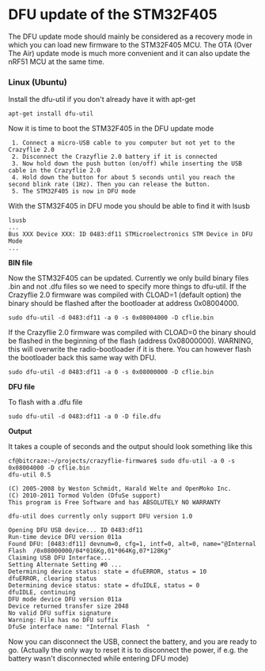 DFU update of the STM32F405
===========================

The DFU update mode should mainly be considered as a recovery mode in
which you can load new firmware to the STM32F405 MCU. The OTA (Over The
Air) update mode is much more convenient and it can also update the
nRF51 MCU at the same time.

### Linux (Ubuntu)

Install the dfu-util if you don\'t already have it with apt-get

    apt-get install dfu-util

Now it is time to boot the STM32F405 in the DFU update mode

     1. Connect a micro-USB cable to you computer but not yet to the Crazyflie 2.0
     2. Disconnect the Crazyflie 2.0 battery if it is connected
     3. Now hold down the push button (on/off) while inserting the USB cable in the Crazyflie 2.0
     4. Hold down the button for about 5 seconds until you reach the second blink rate (1Hz). Then you can release the button.
     5. The STM32F405 is now in DFU mode
     

With the STM32F405 in DFU mode you should be able to find it with lsusb

    lsusb
    ...
    Bus XXX Device XXX: ID 0483:df11 STMicroelectronics STM Device in DFU Mode
    ...

**BIN file**

Now the STM32F405 can be updated. Currently we only build binary files
.bin and not .dfu files so we need to specify more things to dfu-util.
If the Crazyflie 2.0 firmware was compiled with CLOAD=1 (default option)
the binary should be flashed after the bootloader at address 0x08004000.

    sudo dfu-util -d 0483:df11 -a 0 -s 0x08004000 -D cflie.bin

If the Crazyflie 2.0 firmware was compiled with CLOAD=0 the binary
should be flashed in the beginning of the flash (address 0x08000000).
WARNING, this will overwrite the radio-bootloader if it is there. You
can however flash the bootloader back this same way with DFU.

    sudo dfu-util -d 0483:df11 -a 0 -s 0x08000000 -D cflie.bin

**DFU file**

To flash with a .dfu file

    sudo dfu-util -d 0483:df11 -a 0 -D file.dfu

**Output**

It takes a couple of seconds and the output should look something like
this

    cf@bitcraze:~/projects/crazyflie-firmware$ sudo dfu-util -a 0 -s 0x08004000 -D cflie.bin
    dfu-util 0.5

    (C) 2005-2008 by Weston Schmidt, Harald Welte and OpenMoko Inc.
    (C) 2010-2011 Tormod Volden (DfuSe support)
    This program is Free Software and has ABSOLUTELY NO WARRANTY

    dfu-util does currently only support DFU version 1.0

    Opening DFU USB device... ID 0483:df11
    Run-time device DFU version 011a
    Found DFU: [0483:df11] devnum=0, cfg=1, intf=0, alt=0, name="@Internal Flash  /0x08000000/04*016Kg,01*064Kg,07*128Kg"
    Claiming USB DFU Interface...
    Setting Alternate Setting #0 ...
    Determining device status: state = dfuERROR, status = 10
    dfuERROR, clearing status
    Determining device status: state = dfuIDLE, status = 0
    dfuIDLE, continuing
    DFU mode device DFU version 011a
    Device returned transfer size 2048
    No valid DFU suffix signature
    Warning: File has no DFU suffix
    DfuSe interface name: "Internal Flash  "

Now you can disconnect the USB, connect the battery, and you are ready
to go. (Actually the only way to reset it is to disconnect the power, if
e.g. the battery wasn\'t disconnected while entering DFU mode)
